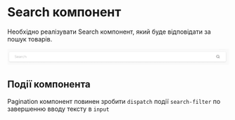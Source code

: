 # Search компонент

Необхідно реалізувати Search компонент,
який буде відповідати за пошук товарів.

![preview](preview.png)

## Події компонента

Pagination компонент повинен зробити `dispatch` події `search-filter`
по завершенню вводу тексту в `input`
 
